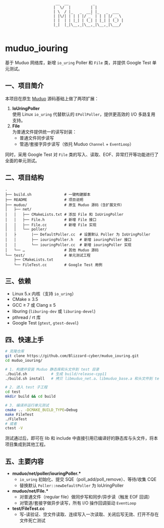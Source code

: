 

```
                       __  __           _
                      |  \/  |         | |
                      | \  / |_   _  __| |_   _  ___
                      | |\/| | | | |/ _` | | | |/ _ \
                      | |  | | |_| | (_| | |_| | (_) |
                      |_|  |_|\__,_|\__,_|\__,_|\___/
                      
```


# muduo_iouring

基于 Muduo 网络库，新增 `io_uring` Poller 和 `File` 类，并提供 Google Test 单元测试。

## 一、项目简介

本项目在原生 [Muduo](https://github.com/chenshuo/muduo) 源码基础上做了两项扩展：

1. **IoUringPoller**  
   使用 Linux `io_uring` 代替默认的 `EPollPoller`，提供更高效的 I/O 多路复用支持。  
2. **File**  
   为普通文件提供统一的读写封装：  
   - 普通文件同步读写
   - 管道/套接字异步读写（依托 Muduo `Channel` + `EventLoop`）  

同时，采用 Google Test 对 `File` 类的写入、读取、EOF、异常打开等功能进行了全面的单元测试。

## 二、项目结构

```
.
├── build.sh               # 一键构建脚本
├── README                 # 项目说明
├── muduo/                 # 原生 Muduo 源码（含扩展文件）
│   ├── net/
│   │   ├── CMakeLists.txt # 添加 File 和 IoUringPoller
│   │   ├── File.h         # 新增 File 接口
│   │   ├── File.cc        # 新增 File 实现
│   │   └── poller/
│   ├       |── DefaultPoller.cc  # 设置默认 Poller 为 IoUringPoller
│   │       ├── iouringPoller.h   # 新增 iouringPoller 接口
│   │       └── iouringPoller.cc  # 新增 iouringPoller 实现
│   └── …                  # 其他 Muduo 源码
└── test/                  # 单元测试工程
    ├── CMakeLists.txt
    └── FileTest.cc        # Google Test 用例
```

## 三、依赖

- Linux 5.x 内核（支持 `io_uring`）  
- CMake ≥ 3.5  
- GCC ≥ 7 或 Clang ≥ 5  
- liburing (`liburing-dev` 或 `liburing-devel`)  
- pthread / rt 库  
- Google Test (`gtest`, `gtest-devel`)

## 四、快速上手

```bash
# 克隆仓库
git clone https://github.com/Blizzard-cyber/muduo_iouring.git
cd muduo_iouring/

# 1. 构建并安装 Muduo 静态库和头文件到 test 目录
./build.sh           # 生成 build/release-cpp11
./build.sh install   # 拷贝 libmuduo_net.a、libmuduo_base.a 和头文件到 test/lib、test/include

# 2. 进入 test 子工程
cd test
mkdir build && cd build

# 3. 编译并运行单元测试
cmake .. -DCMAKE_BUILD_TYPE=Debug
make FileTest
./FileTest
# 或者
ctest -V
```

测试通过后，即可在 lib 和 include 中直接引用已编译好的静态库与头文件，将本项目集成到其他工程。

## 五、主要内容

- **muduo/net/poller/iouringPoller.\***  
  - `io_uring` 初始化、提交 SQE（poll_add/poll_remove）、等待/收集 CQE  
  - 替换默认 `Poller::newDefaultPoller` 为 IoUringPoller
- **muduo/net/File.\***  
  - 对普通文件（regular file）做同步写和同步/异步读（触发 EOF 回调）  
  - 对管道/套接字做异步读写，所有 I/O 操作回调驱动 `EventLoop`
- **test/FileTest.cc**  
  - 写-读验证、空文件读取、连续写入一次读取、关闭后写无效、打开不存在文件死亡测试  

